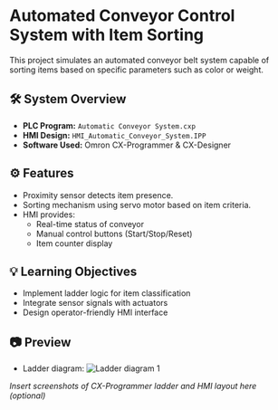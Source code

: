 # Automated Conveyor Control System with Item Sorting

This project simulates an automated conveyor belt system capable of sorting items based on specific parameters such as color or weight.

## 🛠️ System Overview
- **PLC Program:** `Automatic Conveyor System.cxp`
- **HMI Design:** `HMI_Automatic_Conveyor_System.IPP`
- **Software Used:** Omron CX-Programmer & CX-Designer

## ⚙️ Features
- Proximity sensor detects item presence.
- Sorting mechanism using servo motor based on item criteria.
- HMI provides:
  - Real-time status of conveyor
  - Manual control buttons (Start/Stop/Reset)
  - Item counter display

## 💡 Learning Objectives
- Implement ladder logic for item classification
- Integrate sensor signals with actuators
- Design operator-friendly HMI interface

## 📷 Preview
- Ladder diagram:
  ![Ladder diagram 1](https://github.com/user-attachments/assets/7c79a3f8-ee9f-4809-970d-fac3b7198786)

*Insert screenshots of CX-Programmer ladder and HMI layout here (optional)*


